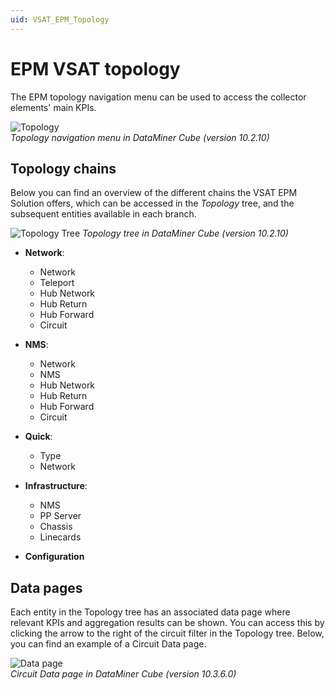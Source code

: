```yaml
---
uid: VSAT_EPM_Topology
---
```


# EPM VSAT topology

The EPM topology navigation menu can be used to access the collector elements' main KPIs.

![Topology](~/user-guide/images/VSAT_EPM_Topology.png)<br>
*Topology navigation menu in DataMiner Cube (version 10.2.10)*

## Topology chains

Below you can find an overview of the different chains the VSAT EPM Solution offers, which can be accessed in the *Topology* tree, and the subsequent entities available in each branch.

![Topology Tree](~/user-guide/images/Topology_Tree.png)
*Topology tree in DataMiner Cube (version 10.2.10)*

- **Network**:
  - Network
  - Teleport
  - Hub Network
  - Hub Return
  - Hub Forward
  - Circuit

- **NMS**:
  - Network
  - NMS
  - Hub Network
  - Hub Return
  - Hub Forward
  - Circuit

- **Quick**:
  - Type
  - Network

- **Infrastructure**:
  - NMS
  - PP Server
  - Chassis
  - Linecards

- **Configuration**

## Data pages

Each entity in the Topology tree has an associated data page where relevant KPIs and aggregation results can be shown. You can access this by clicking the arrow to the right of the circuit filter in the Topology tree. Below, you can find an example of a Circuit Data page.

![Data page](~/user-guide/images/Circuit_DataPage_10.3.6.0.png)<br>
*Circuit Data page in DataMiner Cube (version 10.3.6.0)*
